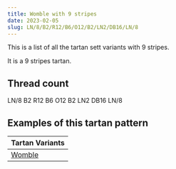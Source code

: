```yaml
---
title: Womble with 9 stripes
date: 2023-02-05
slug: LN/8/B2/R12/B6/O12/B2/LN2/DB16/LN/8
---
```

This is a list of all the tartan sett variants with 9 stripes.

It is a 9 stripes tartan.


## Thread count
LN/8 B2 R12 B6 O12 B2 LN2 DB16 LN/8

## Examples of this tartan pattern

| Tartan Variants |
|---------------|
| [Womble](/variants/ln/8/b2/r12/b6/o12/b2/ln2/db16/ln/8-b304080-db000050-lne0e0e0-off8500-rc00000)||

